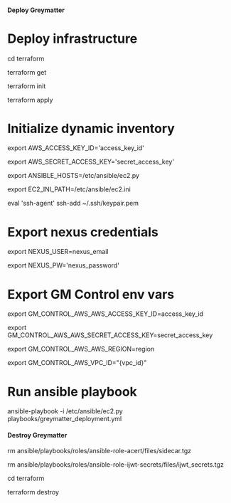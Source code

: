 #### Deploy Greymatter ####

# Deploy infrastructure #

cd terraform

terraform get

terraform init

terraform apply

# Initialize dynamic inventory #

export AWS_ACCESS_KEY_ID='access_key_id'

export AWS_SECRET_ACCESS_KEY='secret_access_key'

export ANSIBLE_HOSTS=/etc/ansible/ec2.py

export EC2_INI_PATH=/etc/ansible/ec2.ini

eval 'ssh-agent'
ssh-add ~/.ssh/keypair.pem 

# Export nexus credentials #

export NEXUS_USER=nexus_email

export NEXUS_PW='nexus_password'

# Export GM Control env vars #

export GM_CONTROL_AWS_AWS_ACCESS_KEY_ID=access_key_id

export GM_CONTROL_AWS_AWS_SECRET_ACCESS_KEY=secret_access_key

export GM_CONTROL_AWS_AWS_REGION=region

export GM_CONTROL_AWS_VPC_ID="{vpc_id}"

# Run ansible playbook #

ansible-playbook -i /etc/ansible/ec2.py playbooks/greymatter_deployment.yml

#### Destroy Greymatter ####

rm ansible/playbooks/roles/ansible-role-acert/files/sidecar.tgz

rm ansible/playbooks/roles/ansible-role-ijwt-secrets/files/ijwt_secrets.tgz

cd terraform

terraform destroy







